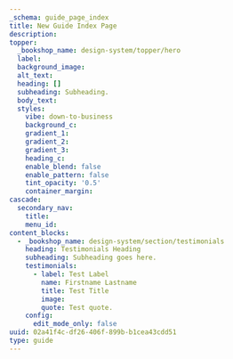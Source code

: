 ```yaml
---
_schema: guide_page_index
title: New Guide Index Page
description:
topper:
  _bookshop_name: design-system/topper/hero
  label:
  background_image:
  alt_text:
  heading: []
  subheading: Subheading.
  body_text:
  styles:
    vibe: down-to-business
    background_c:
    gradient_1:
    gradient_2:
    gradient_3:
    heading_c:
    enable_blend: false
    enable_pattern: false
    tint_opacity: '0.5'
    container_margin:
cascade:
  secondary_nav:
    title:
    menu_id:
content_blocks:
  - _bookshop_name: design-system/section/testimonials
    heading: Testimonials Heading
    subheading: Subheading goes here.
    testimonials:
      - label: Test Label
        name: Firstname Lastname
        title: Test Title
        image:
        quote: Test quote.
    config:
      edit_mode_only: false
uuid: 02a41f4c-df26-406f-899b-b1cea43cdd51
type: guide
---
```


